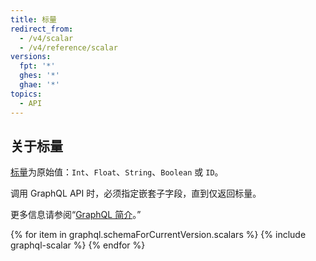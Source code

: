 ```yaml
---
title: 标量
redirect_from:
  - /v4/scalar
  - /v4/reference/scalar
versions:
  fpt: '*'
  ghes: '*'
  ghae: '*'
topics:
  - API
---
```


## 关于标量

[标量](https://graphql.github.io/graphql-spec/June2018/#sec-Scalars)为原始值：`Int`、`Float`、`String`、`Boolean` 或 `ID`。

调用 GraphQL API 时，必须指定嵌套子字段，直到仅返回标量。

更多信息请参阅“[GraphQL 简介](/graphql/guides/introduction-to-graphql#field)。”

{% for item in graphql.schemaForCurrentVersion.scalars %}
  {% include graphql-scalar %}
{% endfor %}
